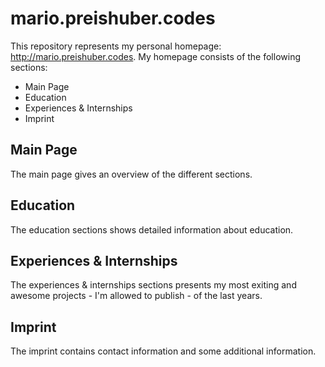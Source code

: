 # mario.preishuber.codes

This repository represents my personal homepage: http://mario.preishuber.codes. My homepage consists of the following sections:

 - Main Page
 - Education
 - Experiences & Internships
 - Imprint

## Main Page

The main page gives an overview of the different sections.

## Education

The education sections shows detailed information about education.

## Experiences & Internships

The experiences & internships sections presents my most exiting and awesome projects - I'm allowed to publish - of the last years.

## Imprint

The imprint contains contact information and some additional information.